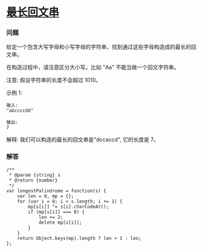 # [最长回文串](https://leetcode-cn.com/problems/longest-palindrome)

### 问题

给定一个包含大写字母和小写字母的字符串，找到通过这些字母构造成的最长的回文串。

在构造过程中，请注意区分大小写。比如 "Aa" 不能当做一个回文字符串。

注意:
假设字符串的长度不会超过 1010。

示例 1:

```
输入:
"abccccdd"

输出:
7
```

解释:
我们可以构造的最长的回文串是"dccaccd", 它的长度是 7。

### 解答

```
/**
 * @param {string} s
 * @return {number}
 */
var longestPalindrome = function(s) {
    var len = 0, mp = {};
    for (var i = 0; i < s.length; i += 1) {
        mp[s[i]] ^= s[i].charCodeAt();
        if (mp[s[i]] === 0) {
            len += 2;
            delete mp[s[i]];
        }
    }
    return Object.keys(mp).length ? len + 1 : len;
};
```